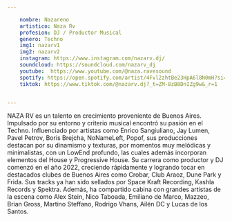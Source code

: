 ```yaml
---

    nombre: Nazareno
    artistico: Naza Rv
    profesion: DJ / Productor Musical
    genero: Techno
    img1: nazarv1
    img2: nazarv2
    instagram: https://www.instagram.com/nazarv.dj/
    soundcloud: https://soundcloud.com/nazarv_dj
    youtube:  https://www.youtube.com/@naza.ravesound
    spotify: https://open.spotify.com/artist/4Fvl2zhtBe23HpA6l8N0mH?si=51mNz39xT7-AbquCni4Log
    tiktok: https://www.tiktok.com/@nazarv.dj?_t=ZM-8zB8DnIZg9w&_r=1


---
```



NAZA RV es un talento en crecimiento proveniente de Buenos Aires. Impulsado por su entorno y criterio
musical encontró su pasión en el Techno. Influenciado por artistas como Enrico Sangiuliano, Jay Lumen,
Pavel Petrov, Boris Brejcha, NoNameLeft, Popof, sus producciones destacan por su dinamismo y texturas,
por momentos muy melódicas y minimalistas, con un LowEnd profundo, las cuales además incorporan
elementos del House y Progressive House.
Su carrera como productor y DJ comenzó en el año 2022, creciendo rápidamente y logrando tocar en
destacados clubes de Buenos Aires como Crobar, Club Araoz, Dune Park y Frida. Sus tracks ya han sido
sellados por Space Kraft Recording, Kashla Records y Spektra. Además, ha compartido cabina con grandes
artistas de la escena como Alex Stein, Nico Taboada, Emiliano de Marco, Mazzeo, Brian Gross, Martino
Steffano, Rodrigo Vhans, Ailén DC y Lucas de los Santos.